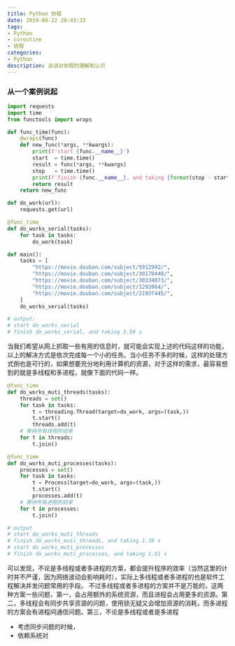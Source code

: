 ```yaml
---
title: Python 协程
date: 2019-08-22 20:43:33
tags:
- Python
- coroutine
- 协程
categories:
- Python
description: 谈谈对协程的理解和认识
---
```


### 从一个案例说起
```python
import requests
import time
from functools import wraps

def func_time(func):
    @wraps(func)
    def new_func(*args, **kwargs):
        print(f'start {func.__name__}')
        start  = time.time()
        result = func(*args, **kwargs)
        stop   = time.time()
        print(f'finish {func.__name__}, and taking {format(stop - start, "0.2f")} s')
        return result
    return new_func

def do_work(url):
    requests.get(url)

@func_time
def do_works_serial(tasks):
    for task in tasks:
        do_work(task)

def main():
    tasks = [
        "https://movie.douban.com/subject/5912992/",
        "https://movie.douban.com/subject/30170448/",
        "https://movie.douban.com/subject/30334073/",
        "https://movie.douban.com/subject/1292064/",
        "https://movie.douban.com/subject/21937445/",
    ]
    do_works_serial(tasks)

# output:
# start do_works_serial
# finish do_works_serial, and taking 3.59 s
```

当我们希望从网上抓取一些有用的信息时，就可能会实现上述的代码这样的功能，以上的解决方式是依次完成每一个小的任务。当小任务不多的时候，这样的处理方式倒也是可行的，如果想要充分地利用计算机的资源，对于这样的需求，最容易想到的就是多线程和多进程，就像下面的代码一样。

```python
@func_time
def do_works_muti_threads(tasks):
    threads = set()
    for task in tasks:
        t = threading.Thread(target=do_work, args=(task,))
        t.start()
        threads.add(t)
    # 等待所有线程的结束
    for t in threads:
        t.join()

@func_time
def do_works_muti_processes(tasks):
    processes = set()
    for task in tasks:
        t = Process(target=do_work, args=(task,))
        t.start()
        processes.add(t)
    # 等待所有进程的结束
    for t in processes:
        t.join()

# output
# start do_works_muti_threads
# finish do_works_muti_threads, and taking 1.38 s
# start do_works_muti_processes
# finish do_works_muti_processes, and taking 1.61 s
```

可以发现，不论是多线程或者多进程的方案，都会提升程序的效率（当然这里的计时并不严谨，因为网络波动会影响耗时），实际上多线程或者多进程的也是软件工程解决并发问题常用的手段。
不过多线程或者多进程的方案并不是万能的，这两种方案一些问题，第一，会占用额外的系统资源，而且进程会占用更多的资源。第二，多线程会有同步共享资源的问题，使用锁无疑又会增加资源的消耗，而多进程的方案会有进程间通信问题。第三，不论是多线程或者是多进程
- 考虑同步问题的时候，
- 依赖系统对
